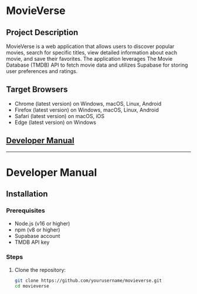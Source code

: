 # MovieVerse

## Project Description
MovieVerse is a web application that allows users to discover popular movies, search for specific titles, view detailed information about each movie, and save their favorites. The application leverages The Movie Database (TMDB) API to fetch movie data and utilizes Supabase for storing user preferences and ratings.

## Target Browsers
- Chrome (latest version) on Windows, macOS, Linux, Android
- Firefox (latest version) on Windows, macOS, Linux, Android
- Safari (latest version) on macOS, iOS
- Edge (latest version) on Windows

## [Developer Manual](#developer-manual)

---

# Developer Manual

## Installation

### Prerequisites
- Node.js (v16 or higher)
- npm (v8 or higher)
- Supabase account
- TMDB API key

### Steps
1. Clone the repository:
   ```bash
   git clone https://github.com/yourusername/movieverse.git
   cd movieverse